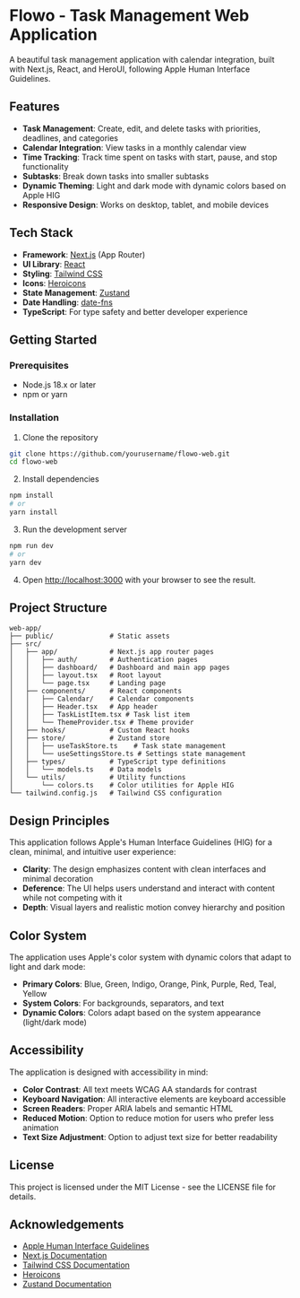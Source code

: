 # Flowo - Task Management Web Application

A beautiful task management application with calendar integration, built with Next.js, React, and HeroUI, following Apple Human Interface Guidelines.

## Features

- **Task Management**: Create, edit, and delete tasks with priorities, deadlines, and categories
- **Calendar Integration**: View tasks in a monthly calendar view
- **Time Tracking**: Track time spent on tasks with start, pause, and stop functionality
- **Subtasks**: Break down tasks into smaller subtasks
- **Dynamic Theming**: Light and dark mode with dynamic colors based on Apple HIG
- **Responsive Design**: Works on desktop, tablet, and mobile devices

## Tech Stack

- **Framework**: [Next.js](https://nextjs.org/) (App Router)
- **UI Library**: [React](https://reactjs.org/)
- **Styling**: [Tailwind CSS](https://tailwindcss.com/)
- **Icons**: [Heroicons](https://heroicons.com/)
- **State Management**: [Zustand](https://github.com/pmndrs/zustand)
- **Date Handling**: [date-fns](https://date-fns.org/)
- **TypeScript**: For type safety and better developer experience

## Getting Started

### Prerequisites

- Node.js 18.x or later
- npm or yarn

### Installation

1. Clone the repository
```bash
git clone https://github.com/yourusername/flowo-web.git
cd flowo-web
```

2. Install dependencies
```bash
npm install
# or
yarn install
```

3. Run the development server
```bash
npm run dev
# or
yarn dev
```

4. Open [http://localhost:3000](http://localhost:3000) with your browser to see the result.

## Project Structure

```
web-app/
├── public/              # Static assets
├── src/
│   ├── app/             # Next.js app router pages
│   │   ├── auth/        # Authentication pages
│   │   ├── dashboard/   # Dashboard and main app pages
│   │   ├── layout.tsx   # Root layout
│   │   └── page.tsx     # Landing page
│   ├── components/      # React components
│   │   ├── Calendar/    # Calendar components
│   │   ├── Header.tsx   # App header
│   │   ├── TaskListItem.tsx # Task list item
│   │   └── ThemeProvider.tsx # Theme provider
│   ├── hooks/           # Custom React hooks
│   ├── store/           # Zustand store
│   │   ├── useTaskStore.ts    # Task state management
│   │   └── useSettingsStore.ts # Settings state management
│   ├── types/           # TypeScript type definitions
│   │   └── models.ts    # Data models
│   └── utils/           # Utility functions
│       └── colors.ts    # Color utilities for Apple HIG
└── tailwind.config.js   # Tailwind CSS configuration
```

## Design Principles

This application follows Apple's Human Interface Guidelines (HIG) for a clean, minimal, and intuitive user experience:

- **Clarity**: The design emphasizes content with clean interfaces and minimal decoration
- **Deference**: The UI helps users understand and interact with content while not competing with it
- **Depth**: Visual layers and realistic motion convey hierarchy and position

## Color System

The application uses Apple's color system with dynamic colors that adapt to light and dark mode:

- **Primary Colors**: Blue, Green, Indigo, Orange, Pink, Purple, Red, Teal, Yellow
- **System Colors**: For backgrounds, separators, and text
- **Dynamic Colors**: Colors adapt based on the system appearance (light/dark mode)

## Accessibility

The application is designed with accessibility in mind:

- **Color Contrast**: All text meets WCAG AA standards for contrast
- **Keyboard Navigation**: All interactive elements are keyboard accessible
- **Screen Readers**: Proper ARIA labels and semantic HTML
- **Reduced Motion**: Option to reduce motion for users who prefer less animation
- **Text Size Adjustment**: Option to adjust text size for better readability

## License

This project is licensed under the MIT License - see the LICENSE file for details.

## Acknowledgements

- [Apple Human Interface Guidelines](https://developer.apple.com/design/human-interface-guidelines/)
- [Next.js Documentation](https://nextjs.org/docs)
- [Tailwind CSS Documentation](https://tailwindcss.com/docs)
- [Heroicons](https://heroicons.com/)
- [Zustand Documentation](https://github.com/pmndrs/zustand)
